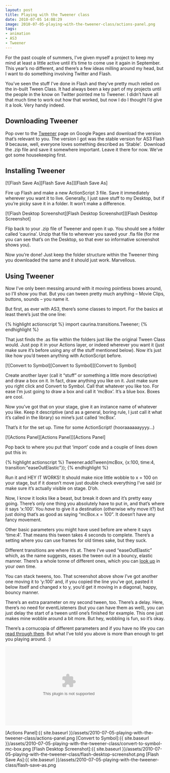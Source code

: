 ```yaml
---
layout: post
title: Playing with the Tweener class
date: 2010-07-05 14:08:29
image: 2010-07-05-playing-with-the-tweener-class/actions-panel.png
tags:
- animation
- AS3
- Tweener
---
```


For the past couple of summers, I’ve given myself a project to keep my mind at least a little active until it’s time to come use it again in September. This year’s no different, and there’s a few ideas milling around my head, but I want to do something involving Twitter and Flash. 

You’ve seen the stuff I've done in Flash and they’ve pretty much relied on the in-built Tween Class. It had always been a key part of my projects until the people in the know on Twitter pointed me to Tweener. I didn’t have all that much time to work out how that worked, but now I do I thought I’d give it a look. Very handy indeed.

## Downloading Tweener

Pop over to the [Tweener][Tweener] page on Google Pages and download the version that’s relevant to you. The version I got was the stable version for AS3 Flash 9 because, well, everyone loves something described as ‘Stable’.&#160; Download the .zip file and save it somewhere important. Leave it there for now. We’ve got some housekeeping first.

## Installing Tweener

[![Flash Save As][Flash Save As]][Flash Save As]

Fire up Flash and make a new ActionScript 3 file. Save it immediately wherever you want it to live. Generally, I just save stuff to my Desktop, but if you’re picky save it in a folder. It won’t make a difference.

[![Flash Desktop Screenshot][Flash Desktop Screenshot]][Flash Desktop Screenshot]

Flip back to your .zip file of Tweener and open it up. You should see a folder called ‘caurina’. Unzip that file to wherever you saved your .fla file (for me you can see that’s on the Desktop, so that ever so informative screenshot shows you).

Now you’re done! Just keep the folder structure within the Tweener thing you downloaded the same and it should just work. Marvellous.

## Using Tweener

Now I’ve only been messing around with it moving pointless boxes around, so I’ll show you that. But you can tween pretty much anything – Movie Clips, buttons, sounds – you name it.

But first, as ever with AS3, there’s some classes to import. For the basics at least there’s just the one line:

{% highlight actionscript %}
import caurina.transitions.Tweener;
{% endhighlight %}

That just finds the .as file within the folders just like the original Tween Class would. Just pop it in your Actions layer, or indeed wherever you want it (just make sure it’s before using any of the stuff mentioned below). Now it’s just like how you’d tween anything with ActionScript before.

[![Convert to Symbol][Convert to Symbol]][Convert to Symbol]

Create another layer (call it “stuff” or something a little more descriptive) and draw a box on it. In fact, draw anything you like on it. Just make sure you right click and Convert to Symbol. Call that whatever you like too. For ease I’m just going to draw a box and call it ‘mcBox’. It’s a blue box. Boxes are cool.

Now you’ve got that on your stage, give it an instance name of whatever you like. Keep it descriptive (and as a general, boring rule, I just call it what it’s called in the library) so mine’s just called ‘mcBox’. 

That’s it for the set up. Time for some ActionScript! (hooraaaaaayyyy…)

[![Actions Panel][Actions Panel]][Actions Panel]

Pop back to where you put that ‘import’ code and a couple of lines down put this in:

{% highlight actionscript %}
Tweener.addTween(mcBox, {x:100, time:4, transition:&quot;easeOutElastic&quot;});
{% endhighlight %}

Run it and HEY IT WORKS! It should make nice little wobble to x = 100 on your stage, but if it doesn’t move just double check everything I’ve said (or make sure it’s actually visible on stage. D’oh.

Now, I know it looks like a beast, but break it down and it’s pretty easy going. There’s only one thing you absolutely have to put in, and that’s where it says ‘x:100’. You *have* to give it a destination (otherwise why move it?) but just doing that’s as good as saying “mcBox.x = 100”. It doesn’t have any fancy movement.

Other basic parameters you might have used before are where it says ‘time:4’. That means this tween takes 4 seconds to complete. There’s a setting where you can use frames for old times sake, but they suck. 

Different transitions are where it’s at. There I’ve used “easeOutElastic” which, as the name suggests, eases the tween out in a bouncy, elastic manner. There’s a whole tonne of different ones, which you can [look up][Tweener Transitions] in your own time.

You can stack tweens, too. That screenshot above show I’ve got another one moving it to ‘y:100’ and, if you copied the line you’ve got, pasted it below itself and changed x to y, you’d get it moving in a diagonal, happy, bouncy manner. 

There’s an extra parameter on my second tween, too. There’s a delay. Here, there’s no need for eventListeners (but you can have them as well), you can just delay the start of a tween until one’s finished for example. This one just makes mine wobble around a bit more. But hey, wobbling is fun, so it’s okay.

There’s a cornucopia of different parameters and if you have no life you can [read through them][Tweener Docs]. But what I’ve told you above is more than enough to get you playing around. :)

 <object width="400" height="250"><param name="movie" value="{{ site.baseurl }}/assets/2010-07-05-playing-with-the-tweener-class/epic.swf" /><embed src="{{ site.baseurl }}/assets/2010-07-05-playing-with-the-tweener-class/epic.swf" width="400" height="250"></embed></object>

[Actions Panel]:{{ site.baseurl }}/assets/2010-07-05-playing-with-the-tweener-class/actions-panel.png
[Convert to Symbol]:{{ site.baseurl }}/assets/2010-07-05-playing-with-the-tweener-class/convert-to-symbol-mc-box.png
[Flash Desktop Screenshot]:{{ site.baseurl }}/assets/2010-07-05-playing-with-the-tweener-class/flash-desktop-screenshot.png
[Flash Save As]:{{ site.baseurl }}/assets/2010-07-05-playing-with-the-tweener-class/flash-save-as.png

[Tweener]:http://code.google.com/p/tweener/
[Tweener Transitions]:http://hosted.zeh.com.br/tweener/docs/en-us/misc/transitions.html
[Tweener Docs]:http://hosted.zeh.com.br/tweener/docs/en-us/